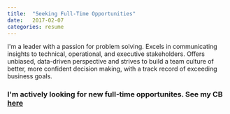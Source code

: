 ```yaml
---
title:  "Seeking Full-Time Opportunities"
date:   2017-02-07
categories: resume
---
```


I'm a leader with a passion for problem solving. Excels in communicating insights to technical, operational, and executive stakeholders. Offers unbiased, data-driven perspective and strives to build a team culture of better, more confident decision making, with a track record of exceeding business goals.

### I'm actively looking for new full-time opportunites.  See my CB [here](https://github.com/ddemoray/ddemoray.github.io/blob/master/assets/images/Resume.pdf)
